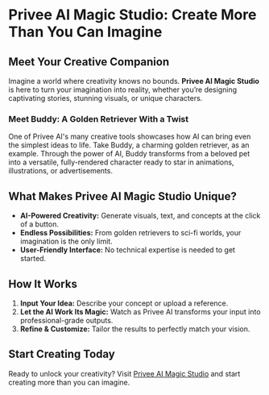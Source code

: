 
# Privee AI Magic Studio: Create More Than You Can Imagine

## Meet Your Creative Companion

Imagine a world where creativity knows no bounds. **Privee AI Magic Studio** is here to turn your imagination into reality, whether you’re designing captivating stories, stunning visuals, or unique characters.

### Meet Buddy: A Golden Retriever With a Twist

One of Privee AI's many creative tools showcases how AI can bring even the simplest ideas to life. Take Buddy, a charming golden retriever, as an example. Through the power of AI, Buddy transforms from a beloved pet into a versatile, fully-rendered character ready to star in animations, illustrations, or advertisements.

## What Makes Privee AI Magic Studio Unique?

- **AI-Powered Creativity:** Generate visuals, text, and concepts at the click of a button.
- **Endless Possibilities:** From golden retrievers to sci-fi worlds, your imagination is the only limit.
- **User-Friendly Interface:** No technical expertise is needed to get started.

## How It Works

1. **Input Your Idea:** Describe your concept or upload a reference.
2. **Let the AI Work Its Magic:** Watch as Privee AI transforms your input into professional-grade outputs.
3. **Refine & Customize:** Tailor the results to perfectly match your vision.

## Start Creating Today

Ready to unlock your creativity? Visit [Privee AI Magic Studio](#) and start creating more than you can imagine.
